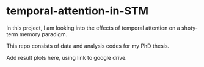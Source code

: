 # temporal-attention-in-STM

In this project, I am looking into the effects of temporal attention on a shoty-term memory paradigm.

This repo consists of data and analysis codes for my PhD thesis.

Add result plots here, using link to google drive.
